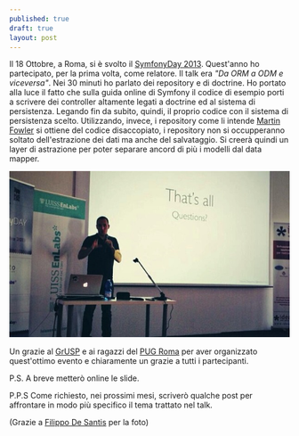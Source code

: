 ```yaml
---
published: true
draft: true
layout: post
---
```


Il 18 Ottobre, a Roma, si è svolto il [SymfonyDay 2013](http://www.symfonyday.it).
Quest'anno ho partecipato, per la prima volta, come relatore. Il talk era _"Da ORM a ODM e viceversa"_. Nei 30 minuti ho parlato dei repository e di doctrine. Ho portato alla luce il fatto che sulla guida online di Symfony il codice di esempio porti a scrivere dei controller altamente legati a doctrine ed al sistema di persistenza. Legando fin da subito, quindi, il proprio codice con il sistema di persistenza scelto. Utilizzando, invece, i repository come li intende [Martin Fowler](http://martinfowler.com/eaaCatalog/repository.html) si ottiene del codice disaccopiato, i repository non si occupperanno soltato dell'estrazione dei dati ma anche del salvataggio. Si creerà quindi un layer di astrazione  per poter separare ancord di più i modelli dal data mapper.

![](/images/edelprino_symfonyday_roma.jpg)

Un grazie al [GrUSP](http://www.grusp.it) e ai ragazzi del [PUG Roma](http://roma.grusp.org) per aver organizzato quest'ottimo evento e chiaramente un grazie a tutti i partecipanti.

P.S. A breve metterò online le slide.

P.P.S Come richiesto, nei prossimi mesi, scriverò qualche post per affrontare in modo più specifico il tema trattato nel talk.

(Grazie a [Filippo De Santis](https://twitter.com/filippodesantis) per la foto)